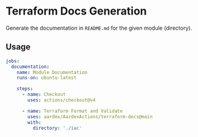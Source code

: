 # Terraform Docs Generation

Generate the documentation in `README.md` for the given module (directory).

## Usage

```yaml
jobs:
  documentation:
    name: Module Documentation
    runs-on: ubuntu-latest

    steps:
      - name: Checkout
        uses: actions/checkout@v4

      - name: Terraform Format and Validate
        uses: aardex/AardexActions/terraform-docs@main
        with:
          directory: './iac'
```